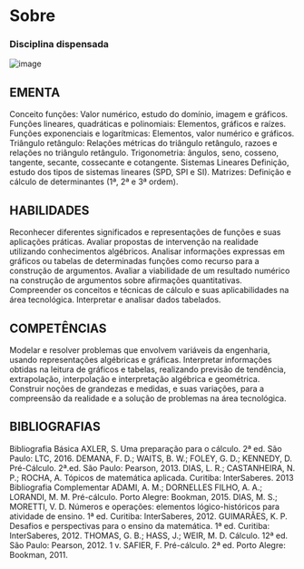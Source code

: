 # Sobre
### Disciplina dispensada 
![image](https://user-images.githubusercontent.com/89542446/194733207-da19785a-ec30-44ec-9905-53eab110f77b.png)

## EMENTA

Conceito funções: Valor numérico, estudo do domínio, imagem e gráficos. Funções lineares, quadráticas e polinomiais: Elementos, gráficos e raízes. Funções exponenciais e logarítmicas: Elementos, valor numérico e gráficos. Triângulo retângulo: Relações métricas do triângulo retângulo, razoes e relações no triângulo retângulo. Trigonometria: ângulos, seno, cosseno, tangente, secante, cossecante e cotangente. Sistemas Lineares Definição, estudo dos tipos de sistemas lineares (SPD, SPI e SI). Matrizes: Definição e cálculo de determinantes (1ª, 2ª e 3ª ordem).

## HABILIDADES

Reconhecer diferentes significados e representações de funções e suas aplicações práticas. Avaliar propostas de intervenção na realidade utilizando conhecimentos algébricos. Analisar informações expressas em gráficos ou tabelas de determinadas funções como recurso para a construção de argumentos. Avaliar a viabilidade de um resultado numérico na construção de argumentos sobre afirmações quantitativas. Compreender os conceitos e técnicas de cálculo e suas aplicabilidades na área tecnológica. Interpretar e analisar dados tabelados.

## COMPETÊNCIAS

Modelar e resolver problemas que envolvem variáveis da engenharia, usando representações algébricas e gráficas. Interpretar informações obtidas na leitura de gráficos e tabelas, realizando previsão de tendência, extrapolação, interpolação e interpretação algébrica e geométrica. Construir noções de grandezas e medidas, e suas variações, para a compreensão da realidade e a solução de problemas na área tecnológica.

## BIBLIOGRAFIAS

Bibliografia Básica
AXLER, S. Uma preparação para o cálculo. 2ª ed. São Paulo: LTC, 2016.
DEMANA, F. D.; WAITS, B. W.; FOLEY, G. D.; KENNEDY, D. Pré-Cálculo. 2ª.ed. São Paulo:
Pearson, 2013.
DIAS, L. R.; CASTANHEIRA, N. P.; ROCHA, A. Tópicos de matemática aplicada. Curitiba:
InterSaberes. 2013
Bibliografia Complementar
ADAMI, A. M.; DORNELLES FILHO, A. A.; LORANDI, M. M. Pré-cálculo. Porto Alegre: Bookman,
2015.
DIAS, M. S.; MORETTI, V. D. Números e operações: elementos lógico-históricos para atividade
de ensino. 1ª ed. Curitiba: InterSaberes, 2012.
GUIMARÃES, K. P. Desafios e perspectivas para o ensino da matemática. 1ª ed. Curitiba:
InterSaberes, 2012.
THOMAS, G. B.; HASS, J.; WEIR, M. D. Cálculo. 12ª ed. São Paulo: Pearson, 2012. 1 v.
SAFIER, F. Pré-cálculo. 2ª ed. Porto Alegre: Bookman, 2011.
